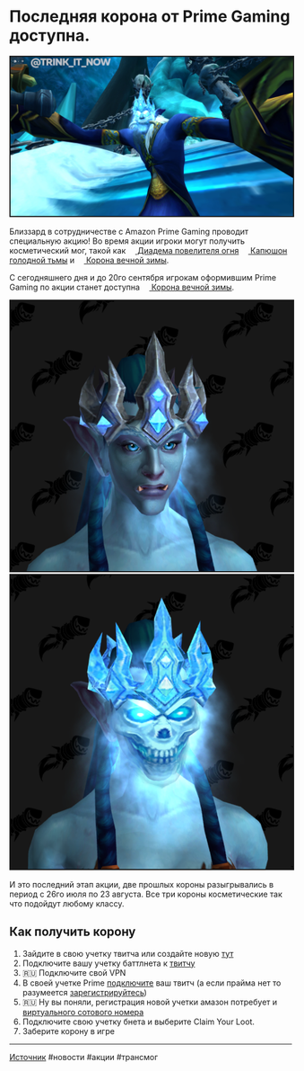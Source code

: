 # Последняя корона от Prime Gaming доступна.

<center>
<img src=https://github.com/MagicalCow/TrinkIT-News/blob/main/Assets/WH328520/WH328520-01.png?raw=true float=center border=2/>
</center>

Близзард в сотрудничестве с Amazon Prime Gaming проводит специальную акцию! Во время акции игроки могут получить косметический мог, такой как <a href="https://ru.wowhead.com/item=95474/"><img src="https://wow.zamimg.com/images/wow/icons/large/inv_helm_suncrown_d_01.jpg" width="13" height="13"/> Диадема повелителя огня</a> <a href="https://ru.wowhead.com/item=97213/"><img src="https://wow.zamimg.com/images/wow/icons/large/inv_helm_hungeringdarkness_d_01.jpg" width="13" height="13"/> Капюшон голодной тьмы</a> и <a href="https://ru.wowhead.com/item=95475/"><img src="https://wow.zamimg.com/images/wow/icons/large/inv_helm_eternalwinter_d_01.jpg" width="13" height="13"/> Корона вечной зимы</a>.

С сегодняшнего дня и до 20го сентября игрокам оформившим Prime Gaming по акции станет доступна <a href="https://ru.wowhead.com/item=95475/"><img src="https://wow.zamimg.com/images/wow/icons/large/inv_helm_eternalwinter_d_01.jpg" width="13" height="13"/> Корона вечной зимы</a>.

<center>
<img src=https://github.com/MagicalCow/TrinkIT-News/blob/main/Assets/WH328520/WH328520-02.png?raw=true float=center border=2/>
<img src=https://github.com/MagicalCow/TrinkIT-News/blob/main/Assets/WH328520/WH328520-03.png?raw=true float=center border=2/>
</center>

И это последний этап акции, две прошлых короны разыгрывались в период с 26го июля по 23 августа. Все три короны косметические так что подойдут любому классу.

## Как получить корону
1. Зайдите в свою учетку твитча или создайте новую [тут](https://www.twitch.tv/)
2. Подключите вашу учетку баттлнета к [твитчу](https://www.twitch.tv/settings/connections)
3. 🇷🇺 Подключите свой VPN
4. В своей учетке Prime [подключите](https://gaming.amazon.com/links/twitch/manage) ваш твитч (а если прайма нет то разумеется [зарегистрируйтесь](https://gaming.amazon.com/home))
5. 🇷🇺 Ну вы поняли, регистрация новой учетки амазон потребует и [виртуального сотового номера](https://habr.com/ru/post/347324/)
6. Подключите свою учетку бнета и выберите Claim Your Loot.
7. Заберите корону в игре

---
[Источник](https://www.wowhead.com/news/328520)
#новости #акции #трансмог